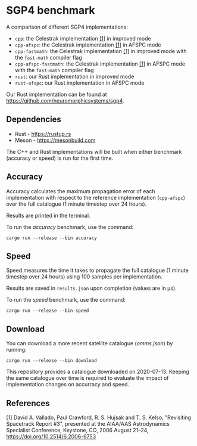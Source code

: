 # SGP4 benchmark
A comparison of different SGP4 implementations:
- `cpp`: the Celestrak implementation [[1]](#1) in improved mode
- `cpp-afspc`: the Celestrak implementation [[1]](#1) in AFSPC mode
- `cpp-fastmath`: the Celestrak implementation [[1]](#1) in improved mode with the `fast-math` compiler flag
- `cpp-afspc-fastmath`: the Celestrak implementation [[1]](#1) in AFSPC mode with the `fast-math` compiler flag
- `rust`: our Rust implementation in improved mode
- `rust-afspc`: our Rust implementation in AFSPC mode

Our Rust implementation can be found at https://github.com/neuromorphicsystems/sgp4.

## Dependencies

- Rust - https://rustup.rs
- Meson - https://mesonbuild.com

The C++ and Rust implementations will be built when either benchmark (accuracy or speed) is run for the first time.

## Accuracy

Accuracy calculates the maximum propagation error of each implementation with respect to the reference implementation (`cpp-afspc`) over the full catalogue (1 minute timestep over 24 hours).

Results are printed in the terminal.

To run the *accuracy* benchmark, use the command:
```
cargo run --release --bin accuracy
```

## Speed

Speed measures the time it takes to propagate the full catalogue (1 minute timestep over 24 hours) using 100 samples per implementation.

Results are saved in `results.json` upon completion (values are in μs).

To run the *speed* benchmark, use the command:
```
cargo run --release --bin speed
```

## Download

You can download a more recent satellite catalogue (*omms.json*) by running:
```
cargo run --release --bin download
```

This repository provides a catalogue downloaded on 2020-07-13. Keeping the same catalogue over time is required to evaluate the impact of implementation changes on accurracy and speed.

## References

<a id="1">[1]</a> David A. Vallado, Paul Crawford, R. S. Hujsak and T. S. Kelso, "Revisiting Spacetrack Report #3", presented at the AIAA/AAS Astrodynamics Specialist Conference, Keystone, CO, 2006 August 21–24, https://doi.org/10.2514/6.2006-6753
